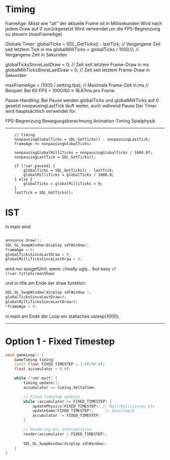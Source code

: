 # Timing

frameAge:
Misst wie "alt" der aktuelle Frame ist in Millisekunden
Wird nach jedem Draw auf 0 zurückgesetzt
Wird verwendet um die FPS-Begrenzung zu steuern (maxFrameAge)

Globale Timer:
globalTicks = SDL_GetTicks() - lastTick;        // Vergangene Zeit seit letztem Tick in ms
globalMilliTicks = globalTicks / 1000.0;        // Vergangene Zeit in Sekunden

globalTicksSinceLastDraw = 0;        // Zeit seit letztem Frame-Draw in ms 
globalMilliTicksSinceLastDraw = 0;   // Zeit seit letztem Frame-Draw in Sekunden

maxFrameAge = (1000 / setting.fps);  // Maximale Frame-Zeit in ms
// Beispiel: Bei 60 FPS = 1000/60 ≈ 16.67ms pro Frame

Pause-Handling:
Bei Pause werden globalTicks und globalMilliTicks auf 0 gesetzt
nonpausingLastTick läuft weiter, auch während Pause
Der Timer wird hauptsächlich verwendet für:

FPS-Begrenzung
Bewegungsberechnung
Animation-Timing
Spielphysik


___
        // timing
        nonpausingGlobalTicks = SDL_GetTicks() - nonpausingLastTick;
        frameAge += nonpausingGlobalTicks;

        nonpausingGlobalMilliTicks = nonpausingGlobalTicks / 1000.0f;
        nonpausingLastTick = SDL_GetTicks();

        if (!var.paused) {
            globalTicks = SDL_GetTicks() - lastTick;
            globalMilliTicks = globalTicks / 1000.0;
        } else {
            globalTicks = globalMilliTicks = 0;
        }
        lastTick = SDL_GetTicks();
# IST
in main wird
```c++

announce.draw();
SDL_GL_SwapWindow(display.sdlWindow);
frameAge = 0;
globalTicksSinceLastDraw = 0;
globalMilliTicksSinceLastDraw = 0;
```
wird nur ausgeführt, wenn:
//really ugly... but easy
`if (!var.titleScreenShow)`

und in title am Ende der draw funktion:

```c++
SDL_GL_SwapWindow(display.sdlWindow );
globalTicksSinceLastDraw=0;
globalMilliTicksSinceLastDraw=0;
*frameAge = 0;
```

in main am Ende der Loop ein statisches usleep(1000);

___

# Option 1 - Fixed Timestep

```c++
void gameLoop() {
    GameTiming timing;
    const float FIXED_TIMESTEP = 1.0f/60.0f;
    float accumulator = 0.0f;

    while (!var.quit) {
        timing.update();
        accumulator += timing.deltaTime;

        // Fixed timestep updates
        while (accumulator >= FIXED_TIMESTEP) {
            updatePhysics(FIXED_TIMESTEP); // Ball/Kollisionen etc
            updateGame(FIXED_TIMESTEP);     // Spiellogik
            accumulator -= FIXED_TIMESTEP;
        }

        // Rendering mit Interpolation
        render(accumulator / FIXED_TIMESTEP);
        
        SDL_GL_SwapWindow(display.sdlWindow);
    }
}
```

